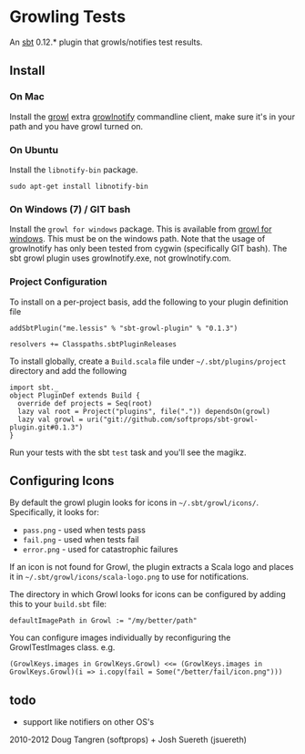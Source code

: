 # Growling Tests

An [sbt](https://github.com/harrah/xsbt#readme) 0.12.* plugin that growls/notifies test results.

## Install

### On Mac

Install the [growl](http://growl.info/) extra [growlnotify](http://growl.info/extras.php#growlnotify) commandline client, make sure it's in your path and you have growl turned on.

### On Ubuntu

Install the `libnotify-bin` package.

    sudo apt-get install libnotify-bin

### On Windows (7) / GIT bash

Install the `growl for windows` package. This is available from [growl for windows](http://www.growlforwindows.com/gfw/help/growlnotify.aspx). This must be on the windows path. Note that the usage of growlnotify has only been tested from cygwin (specifically GIT bash). The sbt growl plugin uses growlnotify.exe, not growlnotify.com.

### Project Configuration

To install on a per-project basis, add the following to your plugin definition file

    addSbtPlugin("me.lessis" % "sbt-growl-plugin" % "0.1.3")

    resolvers += Classpaths.sbtPluginReleases

To install globally, create a `Build.scala` file under `~/.sbt/plugins/project` directory and add the following

    import sbt._
    object PluginDef extends Build {
      override def projects = Seq(root)
      lazy val root = Project("plugins", file(".")) dependsOn(growl)
      lazy val growl = uri("git://github.com/softprops/sbt-growl-plugin.git#0.1.3")
    }

Run your tests with the sbt `test` task and you'll see the magikz.

## Configuring Icons

By default the growl plugin looks for icons in `~/.sbt/growl/icons/`.  Specifically, it looks for:

* `pass.png` - used when tests pass
* `fail.png` - used when tests fail
* `error.png` - used for catastrophic failures

If an icon is not found for Growl, the plugin extracts a Scala logo and places it in `~/.sbt/growl/icons/scala-logo.png` to use for notifications.

The directory in which Growl looks for icons can be configured by adding this to your `build.sbt` file:

    defaultImagePath in Growl := "/my/better/path"

You can configure images individually by reconfiguring the GrowlTestImages class.  e.g.

    (GrowlKeys.images in GrowlKeys.Growl) <<= (GrowlKeys.images in GrowlKeys.Growl)(i => i.copy(fail = Some("/better/fail/icon.png")))


## todo

* support like notifiers on other OS's

2010-2012 Doug Tangren (softprops) + Josh Suereth (jsuereth)
